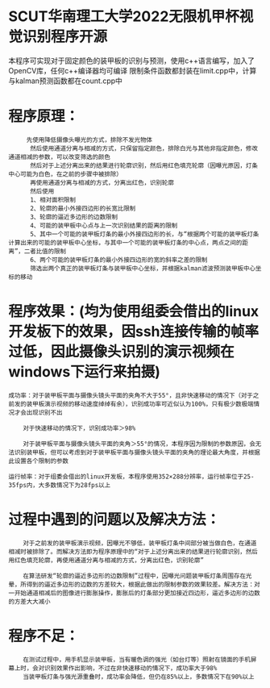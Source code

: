 # SCUT华南理工大学2022无限机甲杯视觉识别程序开源

本程序可实现对于固定颜色的装甲板的识别与预测，使用c++语言编写，加入了OpenCV库，任何c++编译器均可编译
限制条件函数都封装在limit.cpp中，计算与kalman预测函数都在count.cpp中

# 程序原理：
         先使用降低摄像头曝光的方式，排除不发光物体
          然后使用通道分离与相减的方式，只保留指定颜色，排除白光与其他非指定颜色，修改通道相减的参数，可以改变筛选的颜色
          然后对于上述分离出来的结果进行轮廓识别，然后用红色填充轮廓（因曝光原因，灯条中心可能为白色，在之前的步骤中被排除）
          再使用通道分离与相减的方式，分离出红色，识别轮廓
          然后使用
          1、相对面积限制
          2、轮廓的最小外接四边形的长宽比限制
          3、轮廓的逼近多边形的边数限制
          4、可能的装甲板中心点与上一次识别结果的距离的限制
          5、其中一个可能的装甲板灯条的最小外接四边形的长，与“根据两个可能的装甲板灯条计算出来的可能的装甲板中心坐标，与其中一个可能的装甲板灯条的中心点，两点之间的距离”，二者比值的限制
          6、两个可能的装甲板灯条的最小外接四边形的宽的斜率之差的限制
          筛选出两个真正的装甲板灯条与装甲板中心坐标，并根据kalman滤波预测装甲板中心坐标的移动


# 程序效果：(均为使用组委会借出的linux开发板下的效果，因ssh连接传输的帧率过低，因此摄像头识别的演示视频在windows下运行来拍摄)
	成功率：对于装甲板平面与摄像头镜头平面的夹角不大于55°，且非快速移动的情况下（对于之前发的装甲板演示视频的移动速度绰绰有余），识别成功率可近似认为100%，只有极少数极端情况才会出现识别不出

		对于快速移动的情况下，识别成功率＞98%

		对于装甲板平面与摄像头镜头平面的夹角＞55°的情况，本程序因为限制的参数原因，会无法识别装甲板，但可以考虑到对于装甲板平面与摄像头镜头平面的夹角的理论最大角度，并根据此设置各个限制的参数

	运行帧率：对于组委会借出的linux开发板，本程序使用352×288分辨率，运行帧率位于25-35fps内，大多数情况下为28fps以上


# 过程中遇到的问题以及解决方法：
        对于之前发的装甲板演示视频，因曝光不够低，装甲板灯条中间部分被当做白色，在通道相减时被排除了。而解决方法即为程序原理中的“对于上述分离出来的结果进行轮廓识别，然后用红色填充轮廓，再使用通道分离与相减的方式，分离出红色，识别轮廓”
					
        在算法研发“轮廓的逼近多边形的边数限制”过程中，因曝光问题装甲板灯条周围存在光晕，所得到的逼近多边形的边数的方差较大，根据此做出的限制参数的效果较差。解决方法：对一开始通道相减后的图像进行膨胀操作，膨胀后的灯条部分更加接近四边形，逼近多边形的边数的方差大大减小


# 程序不足：
        在测试过程中，用手机显示装甲板，当有暖色调的强光（如台灯等）照射在镜面的手机屏幕上时，会对识别效果作出影响，不过在非快速移动的情况下，成功率大于98%
        当装甲板灯条与强光源重叠时，成功率会降低，但仍在85%以上，多数情况下在90%以上
